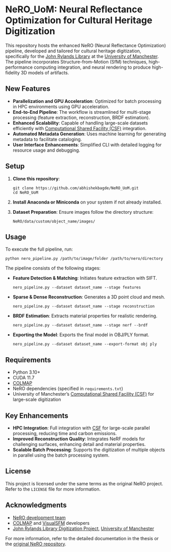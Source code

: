 # NeRO_UoM: Neural Reflectance Optimization for Cultural Heritage Digitization

This repository hosts the enhanced NeRO (Neural Reflectance Optimization) pipeline, developed and tailored for cultural heritage digitization, specifically for the [John Rylands Library](https://www.library.manchester.ac.uk/rylands/) at the [University of Manchester](https://www.manchester.ac.uk/). The pipeline incorporates Structure-from-Motion (SfM) techniques, high-performance computing integration, and neural rendering to produce high-fidelity 3D models of artifacts.

## New Features

- **Parallelization and GPU Acceleration**: Optimized for batch processing in HPC environments using GPU acceleration.
- **End-to-End Pipeline**: The workflow is streamlined for multi-stage processing (feature extraction, reconstruction, BRDF estimation).
- **Enhanced Scalability**: Capable of handling large-scale datasets efficiently with [Computational Shared Facility (CSF)](https://www.itservices.manchester.ac.uk/research/csf/) integration.
- **Automated Metadata Generation**: Uses machine learning for generating metadata to facilitate cataloging.
- **User Interface Enhancements**: Simplified CLI with detailed logging for resource usage and debugging.

## Setup

1. **Clone this repository**:
   ```
   git clone https://github.com/abhishekbagde/NeRO_UoM.git
   cd NeRO_UoM
   ```

2. **Install Anaconda or Miniconda** on your system if not already installed.

3. **Dataset Preparation**: Ensure images follow the directory structure:
   ```
   NeRO/data/custom/object_name/images/
   ```

## Usage

To execute the full pipeline, run:

```
python nero_pipeline.py /path/to/image/folder /path/to/nero/directory
```

The pipeline consists of the following stages:
- **Feature Detection & Matching**: Initiates feature extraction with SIFT.
  ```
  nero_pipeline.py --dataset dataset_name --stage features
  ```
- **Sparse & Dense Reconstruction**: Generates a 3D point cloud and mesh.
  ```
  nero_pipeline.py --dataset dataset_name --stage reconstruction
  ```
- **BRDF Estimation**: Extracts material properties for realistic rendering.
  ```
  nero_pipeline.py --dataset dataset_name --stage nerf --brdf
  ```
- **Exporting the Model**: Exports the final model in OBJ/PLY format.
  ```
  nero_pipeline.py --dataset dataset_name --export-format obj ply
  ```

## Requirements

- Python 3.10+
- CUDA 11.7
- [COLMAP](https://colmap.github.io/)
- NeRO dependencies (specified in `requirements.txt`)
- University of Manchester’s [Computational Shared Facility (CSF)](https://www.itservices.manchester.ac.uk/research/csf/) for large-scale digitization

## Key Enhancements

- **HPC Integration**: Full integration with [CSF](https://www.itservices.manchester.ac.uk/research/csf/) for large-scale parallel processing, reducing time and carbon emissions.
- **Improved Reconstruction Quality**: Integrates NeRF models for challenging surfaces, enhancing detail and material properties.
- **Scalable Batch Processing**: Supports the digitization of multiple objects in parallel using the batch processing system.


## License

This project is licensed under the same terms as the original NeRO project. Refer to the `LICENSE` file for more information.

## Acknowledgments

- [NeRO development team](https://github.com/zju3dv/NeRO)
- [COLMAP](https://colmap.github.io/) and [VisualSFM](http://ccwu.me/vsfm/) developers
- [John Rylands Library Digitization Project](https://www.library.manchester.ac.uk/rylands/), [University of Manchester](https://www.manchester.ac.uk/)

For more information, refer to the detailed documentation in the thesis or the [original NeRO repository](https://github.com/zju3dv/NeRO).
